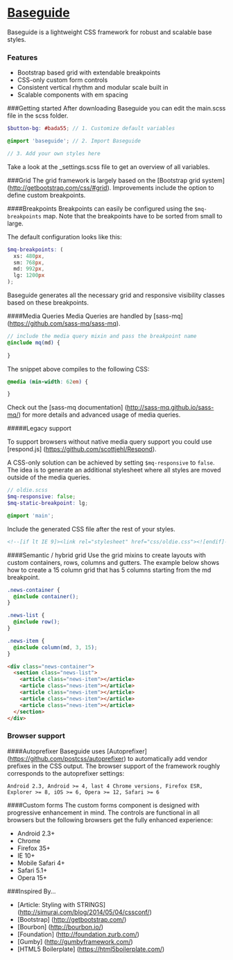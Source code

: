 # [Baseguide](http://basegui.de)
Baseguide is a lightweight CSS framework for robust and scalable base styles.

### Features
* Bootstrap based grid with extendable breakpoints
* CSS-only custom form controls
* Consistent vertical rhythm and modular scale built in
* Scalable components with em spacing

###Getting started
After downloading Baseguide you can edit the main.scss file in the scss folder.
```scss
$button-bg: #bada55; // 1. Customize default variables

@import 'baseguide'; // 2. Import Baseguide

// 3. Add your own styles here
```

Take a look at the _settings.scss file to get an overview of all variables.

###Grid
The grid framework is largely based on the [Bootstrap grid system] (http://getbootstrap.com/css/#grid). Improvements include the option to define custom breakpoints.

####Breakpoints
Breakpoints can easily be configured using the ```$mq-breakpoints``` map. Note that the breakpoints have to be sorted from small to large.

The default configuration looks like this:

```scss
$mq-breakpoints: (
  xs: 480px,
  sm: 768px,
  md: 992px,
  lg: 1200px
);
```

Baseguide generates all the necessary grid and responsive visibility classes based on these breakpoints.

####Media Queries
Media Queries are handled by [sass-mq] (https://github.com/sass-mq/sass-mq).

```scss
// include the media query mixin and pass the breakpoint name
@include mq(md) {
	
}
```

The snippet above compiles to the following CSS:

```css
@media (min-width: 62em) {

}
```

Check out the [sass-mq documentation] (http://sass-mq.github.io/sass-mq/) for more details and advanced usage of media queries.

#####Legacy support

To support browsers without native media query support you could use [respond.js] (https://github.com/scottjehl/Respond).

A CSS-only solution can be achieved by setting ```$mq-responsive``` to ```false```.
The idea is to generate an additional stylesheet where all styles are moved outside of the media queries.

```scss
// oldie.scss
$mq-responsive: false;
$mq-static-breakpoint: lg;

@import 'main';
```

Include the generated CSS file after the rest of your styles.
```html
<!--[if lt IE 9]><link rel="stylesheet" href="css/oldie.css"><![endif]-->
```

####Semantic / hybrid grid
Use the grid mixins to create layouts with custom containers, rows, columns and gutters. The example below shows how to create a 15 column grid that has 5 columns starting from the md breakpoint.

```scss
.news-container {
  @include container();
}

.news-list {
  @include row();
}

.news-item {
  @include column(md, 3, 15);
}
```

```html
<div class="news-container">
  <section class="news-list">
    <article class="news-item"></article>
    <article class="news-item"></article>
    <article class="news-item"></article>
    <article class="news-item"></article>
    <article class="news-item"></article>
  </section>
</div>
```

### Browser support

####Autoprefixer
Baseguide uses [Autoprefixer] (https://github.com/postcss/autoprefixer) to automatically add vendor prefixes in the CSS output.
The browser support of the framework roughly corresponds to the autoprefixer settings:
```
Android 2.3, Android >= 4, last 4 Chrome versions, Firefox ESR, Explorer >= 8, iOS >= 6, Opera >= 12, Safari >= 6
```

####Custom forms
The custom forms component is designed with progressive enhancement in mind.
The controls are functional in all browsers but the following browsers get the fully enhanced experience:

* Android 2.3+
* Chrome
* Firefox 35+
* IE 10+
* Mobile Safari 4+
* Safari 5.1+
* Opera 15+

###Inspired By…
* [Article: Styling with STRINGS] (http://simurai.com/blog/2014/05/04/cssconf/)
* [Bootstrap] (http://getbootstrap.com/)
* [Bourbon] (http://bourbon.io/)
* [Foundation] (http://foundation.zurb.com/)
* [Gumby] (http://gumbyframework.com/)
* [HTML5 Boilerplate] (https://html5boilerplate.com/)
